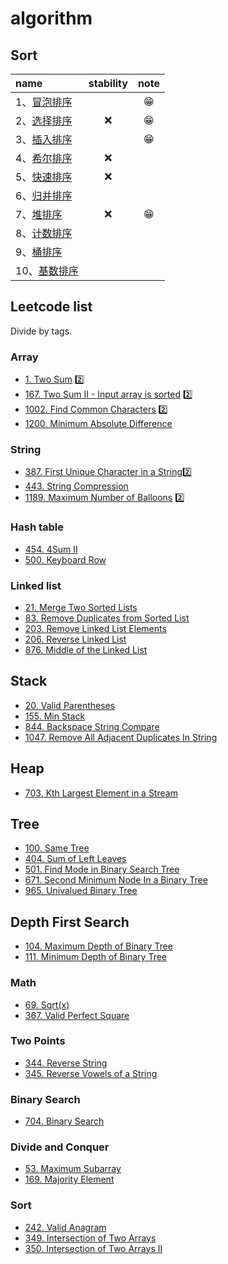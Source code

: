 # algorithm 

## Sort

|name|stability|note|
|:--|:--:|:--:|
|1、[冒泡排序](./solutions/bubbleSort.md)||😁|
|2、[选择排序](./solutions/selectionSort.md)|❌| 😁|
|3、[插入排序](./solutions/insertionSort.md)||😁|
|4、[希尔排序](./solutions/shellSort.md)|❌||
|5、[快速排序](./solutions/quickSort.md)|❌||
|6、[归并排序](./solutions/mergeSort.md)|||
|7、[堆排序](./solutions/heapsort.md)|❌|😁|
|8、[计数排序](./solutions/countingSort.md)|||
|9、[桶排序](./solutions/bucketSort.md)|||
|10、[基数排序](./solutions/radixSort.md)|||

## Leetcode list

Divide by tags.

### Array

- [1. Two Sum](./leetcode/2019-10-08_L1.md)   2️⃣
- [167. Two Sum II - Input array is sorted](./leetcode/2019-09-25_L167.md) 2️⃣
- [1002. Find Common Characters](./leetcode/2019-10-06_L1002.md) 2️⃣
- [1200. Minimum Absolute Difference](./leetcode/2019-10-06_L1200.md)

### String

- [387. First Unique Character in a String](./leetcode/2019-09-26_L387.md)2️⃣
- [443. String Compression](./leetcode/2019-10-06_L443.md)
- [1189. Maximum Number of Balloons](./leetcode/2019-10-08_L1189.md) 2️⃣

### Hash table

- [454. 4Sum II](./leetcode/2019-10-09_L454.md)
- [500. Keyboard Row](./leetcode/2019-09-27_L500.md)

### Linked list

- [21. Merge Two Sorted Lists](./leetcode/2019-10-04_L21.md)
- [83. Remove Duplicates from Sorted List](./leetcode/2019-10-01_L83.md)
- [203. Remove Linked List Elements](./leetcode/2019-09-28_L203.md)
- [206. Reverse Linked List](./leetcode/2019-09-30_L206.md)
-  [876. Middle of the Linked List](./leetcode/2019-09-29_L876.md)

## Stack 

- [20. Valid Parentheses](./leetcode/2019-10-05_L20.md)
- [155. Min Stack](./leetcode/2019-10-03_L155.md)
- [844. Backspace String Compare](./leetcode/2019-10-04_L844.md)
- [1047. Remove All Adjacent Duplicates In String](./leetcode/2019-10-04_L1047.md)

## Heap

- [703. Kth Largest Element in a Stream](./leetcode/2019-10-06_L703.md)

## Tree

- [100. Same Tree](./leetcode/2019-10-07_L100.md)
- [404. Sum of Left Leaves](./leetcode/2019-10-07_L404.md)
- [501. Find Mode in Binary Search Tree](./leetcode/2019-10-07_L501.md)
- [671. Second Minimum Node In a Binary Tree](./leetcode/2019-10-07_L671.md)
- [965. Univalued Binary Tree](./leetcode/2019-10-06_L965.md)

## Depth First Search

- [104. Maximum Depth of Binary Tree](./leetcode/2019-10-09_L104.md)
- [111. Minimum Depth of Binary Tree](./leetcode/2019-10-09_L111.md)

### Math

- [69. Sqrt(x)](./leetcode/2019-10-02_L69.md)
- [367. Valid Perfect Square](./leetcode/2019-10-02_L367.md)

### Two Points

- [344. Reverse String](./leetcode/2019-10-02_L344.md)
- [345. Reverse Vowels of a String](./leetcode/2019-10-02_L345.md)

### Binary Search 

- [704. Binary Search](./leetcode/2019-10-02_L704.md)

### Divide and Conquer

- [53. Maximum Subarray](./leetcode/2019-10-04_L53.md)
- [169. Majority Element](./leetcode/2019-10-03_L169.md)

### Sort

- [242. Valid Anagram](./leetcode/2019-10-05_L242.md)
- [349.  Intersection of Two Arrays](./leetcode/2019-10-05_L349.md)
- [350. Intersection of Two Arrays II](./leetcode/2019-10-06_L350.md)
